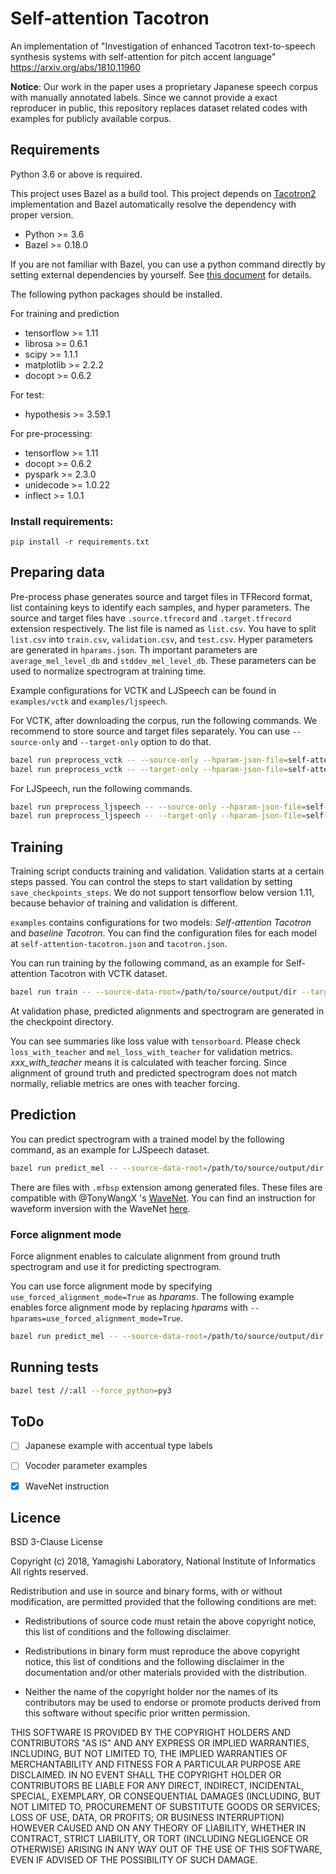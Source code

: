 # Self-attention Tacotron
An implementation of "Investigation of enhanced Tacotron text-to-speech synthesis systems with self-attention for pitch accent language" https://arxiv.org/abs/1810.11960

**Notice**: Our work in the paper uses a proprietary Japanese speech corpus with manually annotated labels.
Since we cannot provide a exact reproducer in public, this repository replaces dataset related codes with examples for 
publicly available corpus.


## Requirements

Python 3.6 or above is required.

This project uses Bazel as a build tool. 
This project depends on [Tacotron2](https://github.com/nii-yamagishilab/tacotron2) implementation and Bazel automatically resolve the dependency with proper version.

- Python >= 3.6
- Bazel >= 0.18.0

If you are not familiar with Bazel, you can use a python command directly by setting external dependencies by yourself.
See [this document](./Bazel.md) for details.

The following python packages should be installed.

For training and prediction
- tensorflow >= 1.11
- librosa >= 0.6.1
- scipy >= 1.1.1
- matplotlib >= 2.2.2
- docopt >= 0.6.2

For test:
- hypothesis >= 3.59.1

For pre-processing:
- tensorflow >= 1.11
- docopt >= 0.6.2
- pyspark >= 2.3.0
- unidecode >= 1.0.22
- inflect >= 1.0.1

### Install requirements:

```
pip install -r requirements.txt
```

## Preparing data

Pre-process phase generates source and target files in TFRecord format, list containing keys to identify each samples, and hyper parameters.
The source and target files have `.source.tfrecord` and `.target.tfrecord` extension respectively.
The list file is named as `list.csv`. You have to split `list.csv` into `train.csv`, `validation.csv`, and `test.csv`.
Hyper parameters are generated in `hparams.json`. Th important parameters are `average_mel_level_db` and `stddev_mel_level_db`. 
These parameters can be used to normalize spectrogram at training time.

Example configurations for VCTK and LJSpeech can be found in `examples/vctk` and `examples/ljspeech`.


For VCTK, after downloading the corpus, run the following commands.
We recommend to store source and target files separately. You can use `--source-only` and `--target-only` option to do that.

```bash
bazel run preprocess_vctk -- --source-only --hparam-json-file=self-attention-tacotron/examples/vctk/self-attention-tacotron.json /path/to/VCTK-Corpus  /path/to/source/output/dir
bazel run preprocess_vctk -- --target-only --hparam-json-file=self-attention-tacotron/examples/vctk/self-attention-tacotron.json /path/to/VCTK-Corpus  /path/to/target/output/dir
```

For LJSpeech, run the following commands.

```bash
bazel run preprocess_ljspeech -- --source-only --hparam-json-file=self-attention-tacotron/examples/ljspeech/self-attention-tacotron.json /path/to/LJSpeech-1.1  /path/to/source/output/dir
bazel run preprocess_ljspeech -- --target-only --hparam-json-file=self-attention-tacotron/examples/ljspeech/self-attention-tacotron.json /path/to/LJSpeech-1.1  /path/to/target/output/dir
```


## Training

Training script conducts training and validation. 
Validation starts at a certain steps passed. You can control the steps to start validation by setting `save_checkpoints_steps`.
We do not support tensorflow below version 1.11, because behavior of training and validation is different.

`examples` contains configurations for two models: *Self-attention Tacotron* and *baseline Tacotron*.
You can find the configuration files for each model at `self-attention-tacotron.json` and `tacotron.json`.

You can run training by the following command, as an example for Self-attention Tacotron with VCTK dataset.

```bash
bazel run train -- --source-data-root=/path/to/source/output/dir --target-data-root=/path/to/target/output/dir --checkpoint-dir=/path/to/save/checkpoints --selected-list-dir=self-attention-tacotron/examples/vctk --hparam-json-file=self-attention-tacotron/examples/vctk/self-attention-tacotron.json
```

At validation phase, predicted alignments and spectrogram are generated in the checkpoint directory.

You can see summaries like loss value with `tensorboard`. 
Please check `loss_with_teacher` and `mel_loss_with_teacher` for validation metrics.
*xxx_with_teacher* means it is calculated with teacher forcing. 
Since alignment of ground truth and predicted spectrogram does not match normally, reliable metrics are ones with teacher forcing.


## Prediction

You can predict spectrogram with a trained model by the following command, as an example for LJSpeech dataset.

```bash
bazel run predict_mel -- --source-data-root=/path/to/source/output/dir --target-data-root=/path/to/target/output/dir --checkpoint-dir=/path/to/save/checkpoints --output-dir=/path/to/output/results --selected-list-dir=self-attention-tacotron/examples/vctk --hparam-json-file=self-attention-tacotron/examples/ljspeech/self-attention-tacotron.json
```

There are files with `.mfbsp` extension among generated files.
These files are compatible with @TonyWangX 's [WaveNet](https://github.com/nii-yamagishilab/project-CURRENNT-public).
You can find an instruction for waveform inversion with the WaveNet [here](./WaveNet.md).

### Force alignment mode

Force alignment enables to calculate alignment from ground truth spectrogram and use it for predicting spectrogram.

You can use force alignment mode by specifying `use_forced_alignment_mode=True` as *hparams*. 
The following example enables force alignment mode by replacing *hparams* with `--hparams=use_forced_alignment_mode=True`.

```bash
bazel run predict_mel -- --source-data-root=/path/to/source/output/dir --target-data-root=/path/to/target/output/dir --checkpoint-dir=/path/to/save/checkpoints --output-dir=/path/to/output/results --selected-list-dir=self-attention-tacotron/examples/vctk --hparams=use_forced_alignment_mode=True --hparam-json-file=self-attention-tacotron/examples/ljspeech/self-attention-tacotron.json
```


## Running tests

```bash
bazel test //:all --force_python=py3 
```


## ToDo

- [ ] Japanese example with accentual type labels
- [ ] Vocoder parameter examples
- [x] WaveNet instruction


## Licence

BSD 3-Clause License

Copyright (c) 2018, Yamagishi Laboratory, National Institute of Informatics
All rights reserved.

Redistribution and use in source and binary forms, with or without
modification, are permitted provided that the following conditions are met:

* Redistributions of source code must retain the above copyright notice, this
  list of conditions and the following disclaimer.

* Redistributions in binary form must reproduce the above copyright notice,
  this list of conditions and the following disclaimer in the documentation
  and/or other materials provided with the distribution.

* Neither the name of the copyright holder nor the names of its
  contributors may be used to endorse or promote products derived from
  this software without specific prior written permission.

THIS SOFTWARE IS PROVIDED BY THE COPYRIGHT HOLDERS AND CONTRIBUTORS "AS IS"
AND ANY EXPRESS OR IMPLIED WARRANTIES, INCLUDING, BUT NOT LIMITED TO, THE
IMPLIED WARRANTIES OF MERCHANTABILITY AND FITNESS FOR A PARTICULAR PURPOSE ARE
DISCLAIMED. IN NO EVENT SHALL THE COPYRIGHT HOLDER OR CONTRIBUTORS BE LIABLE
FOR ANY DIRECT, INDIRECT, INCIDENTAL, SPECIAL, EXEMPLARY, OR CONSEQUENTIAL
DAMAGES (INCLUDING, BUT NOT LIMITED TO, PROCUREMENT OF SUBSTITUTE GOODS OR
SERVICES; LOSS OF USE, DATA, OR PROFITS; OR BUSINESS INTERRUPTION) HOWEVER
CAUSED AND ON ANY THEORY OF LIABILITY, WHETHER IN CONTRACT, STRICT LIABILITY,
OR TORT (INCLUDING NEGLIGENCE OR OTHERWISE) ARISING IN ANY WAY OUT OF THE USE
OF THIS SOFTWARE, EVEN IF ADVISED OF THE POSSIBILITY OF SUCH DAMAGE.